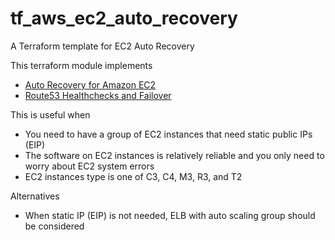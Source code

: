 # tf_aws_ec2_auto_recovery

A Terraform template for EC2 Auto Recovery

This terraform module implements
- [Auto Recovery for Amazon EC2](https://aws.amazon.com/blogs/aws/new-auto-recovery-for-amazon-ec2/)
- [Route53 Healthchecks and Failover](http://docs.aws.amazon.com/Route53/latest/DeveloperGuide/dns-failover.html)

This is useful when
- You need to have a group of EC2 instances that need static public IPs (EIP)
- The software on EC2 instances is relatively reliable and you only need to worry about EC2 system errors
- EC2 instances type is one of C3, C4, M3, R3, and T2

Alternatives
- When static IP (EIP) is not needed, ELB with auto scaling group should be considered

